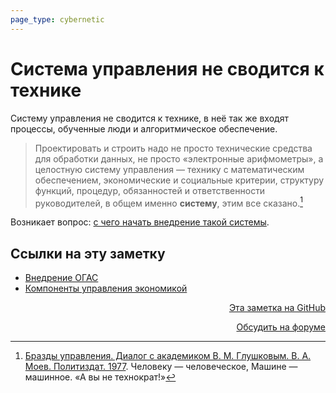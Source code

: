 ```yaml
---
page_type: cybernetic
---
```


# Система управления не сводится к технике

Систему управления не сводится к технике, в неё так же входят процессы, обученные люди и алгоритмическое обеспечение.

> Проектировать и строить надо не просто технические средства для обработки данных, не просто «электронные арифмометры», а целостную систему управления — технику с математическим обеспечением, экономические и социальные критерии, структуру функций, процедур, обязанностей и ответственности руководителей, в общем именно **систему**, этим все сказано.[^1]

Возникает вопрос: [с чего начать внедрение такой системы](20230205202101.md).


[^1]:  [Бразды управления. Диалог с академиком В. М. Глушковым. В. А. Моев. Политиздат. 1977](МоевБраздыУправления1977.md). Человеку — человеческое, Машине — машинное. «А вы не технократ!»

## Ссылки на эту заметку

* [Внедрение ОГАС](20230205202101.md)
* [Компоненты управления экономикой](20230211151614.md)


<p v-pre style="text-align: right">
  <a href="https://github.com/Kverde/algorithms/blob/main/source/20230205195319.md" target="_blank">
  Эта заметка на GitHub
  </a>
</p>



<p v-pre style="text-align: right">
  <a href="https://discourse.comtext.space/new-topic?title=%D0%A1%D0%B8%D1%81%D1%82%D0%B5%D0%BC%D0%B0%20%D1%83%D0%BF%D1%80%D0%B0%D0%B2%D0%BB%D0%B5%D0%BD%D0%B8%D1%8F%20%D0%BD%D0%B5%20%D1%81%D0%B2%D0%BE%D0%B4%D0%B8%D1%82%D1%81%D1%8F%20%D0%BA%20%D1%82%D0%B5%D1%85%D0%BD%D0%B8%D0%BA%D0%B5&body=&category=algorithm" target="_blank">
  Обсудить на форуме
  </a>
</p>
